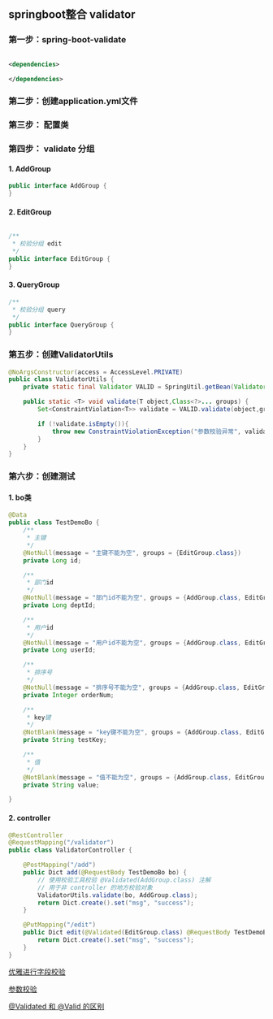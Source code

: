 ## springboot整合 validator

### 第一步：spring-boot-validate

~~~xml

<dependencies>

</dependencies>
~~~

### 第二步：创建application.yml文件



### 第三步： 配置类


### 第四步： validate 分组

#### 1. AddGroup 

```java
public interface AddGroup {
}

```

#### 2. EditGroup
```java

/**
 * 校验分组 edit
 */
public interface EditGroup {
}

```
#### 3. QueryGroup
```java
/**
 * 校验分组 query
 */
public interface QueryGroup {
}

```

### 第五步：创建ValidatorUtils

~~~java
@NoArgsConstructor(access = AccessLevel.PRIVATE)
public class ValidatorUtils {
    private static final Validator VALID = SpringUtil.getBean(Validator.class);

    public static <T> void validate(T object,Class<?>... groups) {
        Set<ConstraintViolation<T>> validate = VALID.validate(object,groups);

        if (!validate.isEmpty()){
            throw new ConstraintViolationException("参数校验异常", validate);
        }
    }
}


~~~

### 第六步：创建测试

#### 1. bo类

```java
@Data
public class TestDemoBo {
    /**
     * 主键
     */
    @NotNull(message = "主键不能为空", groups = {EditGroup.class})
    private Long id;

    /**
     * 部门id
     */
    @NotNull(message = "部门id不能为空", groups = {AddGroup.class, EditGroup.class})
    private Long deptId;

    /**
     * 用户id
     */
    @NotNull(message = "用户id不能为空", groups = {AddGroup.class, EditGroup.class})
    private Long userId;

    /**
     * 排序号
     */
    @NotNull(message = "排序号不能为空", groups = {AddGroup.class, EditGroup.class})
    private Integer orderNum;

    /**
     * key键
     */
    @NotBlank(message = "key键不能为空", groups = {AddGroup.class, EditGroup.class})
    private String testKey;

    /**
     * 值
     */
    @NotBlank(message = "值不能为空", groups = {AddGroup.class, EditGroup.class})
    private String value;

}


```

#### 2.  controller

```java
@RestController
@RequestMapping("/validator")
public class ValidatorController {

    @PostMapping("/add")
    public Dict add(@RequestBody TestDemoBo bo) {
        // 使用校验工具校验 @Validated(AddGroup.class) 注解
        // 用于非 controller 的地方校验对象
        ValidatorUtils.validate(bo, AddGroup.class);
        return Dict.create().set("msg", "success");
    }

    @PutMapping("/edit")
    public Dict edit(@Validated(EditGroup.class) @RequestBody TestDemoBo bo){
        return Dict.create().set("msg", "success");
    }
}

```

[优雅进行字段校验](https://mp.weixin.qq.com/s/WAXnevAlT4p8CkCOAG4FZA)

[参数校验](https://mp.weixin.qq.com/s/1FFkwZo_-yHNvjsRJSQkZA)

[@Validated 和 @Valid 的区别](https://mp.weixin.qq.com/s/Uvl1b_cxubnhROilxytaRQ)

